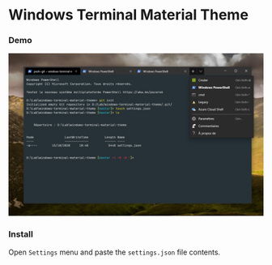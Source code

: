 # Windows Terminal Material Theme

### Demo

![Demo picture](./demo.jpg "Demo")

### Install

Open `Settings` menu and paste the `settings.json` file contents.
